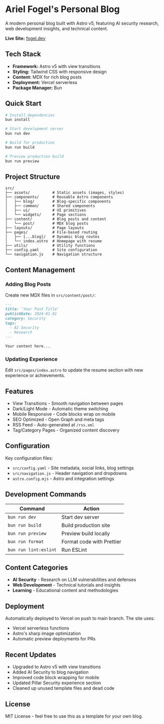 # Ariel Fogel's Personal Blog

A modern personal blog built with Astro v5, featuring AI security research, web development insights, and technical content.

**Live Site:** [fogel.dev](https://fogel.dev)

## Tech Stack

- **Framework:** Astro v5 with view transitions
- **Styling:** Tailwind CSS with responsive design
- **Content:** MDX for rich blog posts
- **Deployment:** Vercel serverless
- **Package Manager:** Bun

## Quick Start

```bash
# Install dependencies
bun install

# Start development server
bun run dev

# Build for production
bun run build

# Preview production build
bun run preview
```

## Project Structure

```
src/
├── assets/          # Static assets (images, styles)
├── components/      # Reusable Astro components
│   ├── blog/        # Blog-specific components
│   ├── common/      # Shared components
│   ├── ui/          # UI primitives
│   └── widgets/     # Page sections
├── content/         # Blog posts and content
│   └── post/        # MDX blog posts
├── layouts/         # Page layouts
├── pages/           # File-based routing
│   ├── [...blog]/   # Dynamic blog routes
│   └── index.astro  # Homepage with resume
├── utils/           # Utility functions
├── config.yaml      # Site configuration
└── navigation.js    # Navigation structure
```

## Content Management

### Adding Blog Posts

Create new MDX files in `src/content/post/`:

```markdown
---
title: 'Your Post Title'
publishDate: 2024-01-01
category: Security
tags:
  - AI Security
  - Research
---

Your content here...
```

### Updating Experience

Edit `src/pages/index.astro` to update the resume section with new experience or achievements.

## Features

- View Transitions - Smooth navigation between pages
- Dark/Light Mode - Automatic theme switching
- Mobile Responsive - Code blocks wrap on mobile
- SEO Optimized - Open Graph and meta tags
- RSS Feed - Auto-generated at `/rss.xml`
- Tag/Category Pages - Organized content discovery

## Configuration

Key configuration files:

- `src/config.yaml` - Site metadata, social links, blog settings
- `src/navigation.js` - Header navigation and dropdowns
- `astro.config.mjs` - Astro and integration settings

## Development Commands

| Command               | Action                    |
| --------------------- | ------------------------- |
| `bun run dev`         | Start dev server          |
| `bun run build`       | Build production site     |
| `bun run preview`     | Preview build locally     |
| `bun run format`      | Format code with Prettier |
| `bun run lint:eslint` | Run ESLint                |

## Content Categories

- **AI Security** - Research on LLM vulnerabilities and defenses
- **Web Development** - Technical tutorials and insights
- **Learning** - Educational content and methodologies

## Deployment

Automatically deployed to Vercel on push to main branch. The site uses:

- Vercel serverless functions
- Astro's sharp image optimization
- Automatic preview deployments for PRs

## Recent Updates

- Upgraded to Astro v5 with view transitions
- Added AI Security to blog navigation
- Improved code block wrapping for mobile
- Updated Pillar Security experience section
- Cleaned up unused template files and dead code

## License

MIT License - feel free to use this as a template for your own blog.
